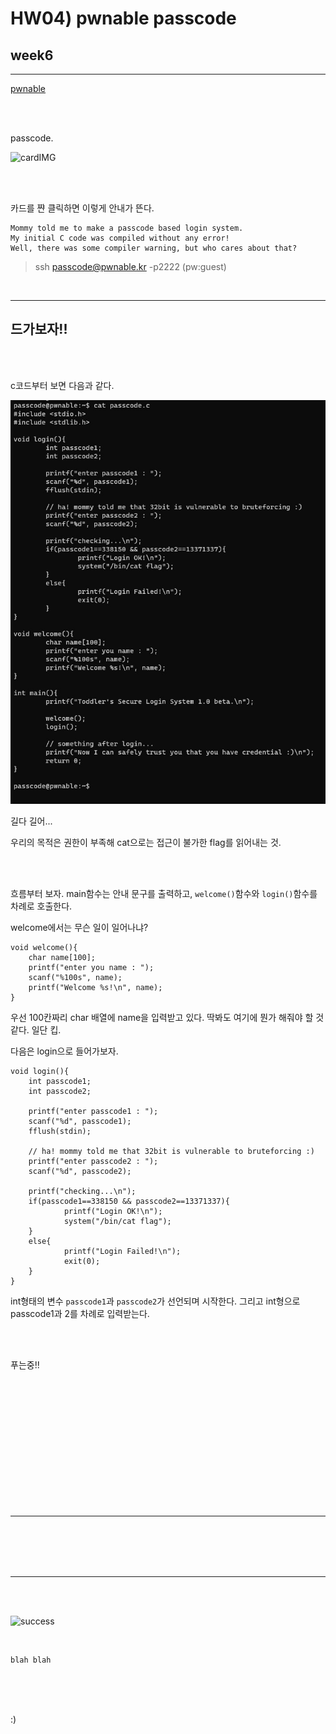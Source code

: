 # HW04) pwnable passcode


## week6 

<hr/>

[pwnable](https://pwnable.kr/play.php)

<br>
<br>

passcode. 

![cardIMG](https://pwnable.kr/img/passcode.png)


<br>
<br>

카드를 쨘 클릭하면 이렇게 안내가 뜬다. 

    Mommy told me to make a passcode based login system.
    My initial C code was compiled without any error!
    Well, there was some compiler warning, but who cares about that?

> ssh passcode@pwnable.kr -p2222 (pw:guest)




<br>

***


## 드가보자!!


<br>
<br>


c코드부터 보면 다음과 같다.

![passcode.c](/img/04_passcode.c.jpg)

길다 길어... 

우리의 목적은 권한이 부족해 cat으로는 접근이 불가한 flag를 읽어내는 것. 


<br>
<br>


흐름부터 보자. main함수는 안내 문구를 출력하고, `welcome()`함수와 `login()`함수를 차례로 호출한다.

welcome에서는 무슨 일이 일어나냐?

    void welcome(){
        char name[100];
        printf("enter you name : ");
        scanf("%100s", name);
        printf("Welcome %s!\n", name);
    }

우선 100칸짜리 char 배열에 name을 입력받고 있다. 딱봐도 여기에 뭔가 해줘야 할 것 같다. 일단 킵. 


다음은 login으로 들어가보자. 

    void login(){
        int passcode1;
        int passcode2;

        printf("enter passcode1 : ");
        scanf("%d", passcode1);
        fflush(stdin);

        // ha! mommy told me that 32bit is vulnerable to bruteforcing :)
        printf("enter passcode2 : ");
        scanf("%d", passcode2);

        printf("checking...\n");
        if(passcode1==338150 && passcode2==13371337){
                printf("Login OK!\n");
                system("/bin/cat flag");
        }
        else{
                printf("Login Failed!\n");
                exit(0);
        }
    }

int형태의 변수 `passcode1`과 `passcode2`가 선언되며 시작한다. 그리고 int형으로 passcode1과 2를 차례로 입력받는다. 






<br>
<br>

푸는중!!



<br>
<br>



<br>
<br>





<br>
<br>





<br>
<br>





<br>
<br>





<br>





<br>
<hr>
<br>



<br>




<br>
<br>

<hr/>

<br>
<br>



![success](/)

<br>

    blah blah



<br>
<br>
<br>



:)




